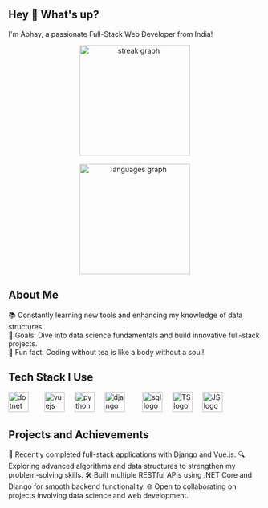 <h2 align="left">Hey 👋 What's up?</h2>
<p align="left">I'm Abhay, a passionate Full-Stack Web Developer from India!</p>
<div align="center"> <img src="https://streak-stats.demolab.com?user=aabhay007&locale=en&mode=daily&theme=dark&hide_border=false&border_radius=5&order=3" height="220" alt="streak graph" /> </div> </br> <div align="center"> <img src="https://github-readme-stats.vercel.app/api/top-langs?username=aabhay007&locale=en&hide_title=false&layout=compact&card_width=320&langs_count=5&theme=dracula&hide_border=false" height="220" alt="languages graph" /> </div> <h2 align="left">About Me</h2>
<p align="left">📚 Constantly learning new tools and enhancing my knowledge of data structures.<br>🎯 Goals: Dive into data science fundamentals and build innovative full-stack projects.<br>🎲 Fun fact: Coding without tea is like a body without a soul!</p>
<h2 align="left">Tech Stack I Use</h2>
<div align="left"> <img src="https://cdn.jsdelivr.net/gh/devicons/devicon@latest/icons/dotnetcore/dotnetcore-original.svg" height="40" alt="dotnet core logo" /> <img width="12" /><img width="12" /> <img src="https://cdn.jsdelivr.net/gh/devicons/devicon/icons/vuejs/vuejs-original.svg" height="40" alt="vuejs logo" /> <img width="12" /> <img src="https://cdn.jsdelivr.net/gh/devicons/devicon/icons/python/python-original.svg" height="40" alt="python logo" /> <img width="12" /> <img src="https://cdn.jsdelivr.net/gh/devicons/devicon@latest/icons/django/django-plain.svg" height="40" alt="django logo" /> <img width="12" /> 
<img width="12" />
  <img src="https://cdn.jsdelivr.net/gh/devicons/devicon@latest/icons/mysql/mysql-original.svg"  height="40" alt="sql logo" /> <img width="12" />
  <img src="https://cdn.jsdelivr.net/gh/devicons/devicon@latest/icons/typescript/typescript-original.svg"  height="40" alt="TS logo" /> <img width="12" />
  <img src="https://cdn.jsdelivr.net/gh/devicons/devicon@latest/icons/javascript/javascript-original.svg"  height="40" alt="JS logo" /> <img width="12" />
</div>
<h2 align="left">Projects and Achievements</h2>
🌟 Recently completed full-stack applications with Django and Vue.js.
🔍 Exploring advanced algorithms and data structures to strengthen my problem-solving skills.
🛠️ Built multiple RESTful APIs using .NET Core and Django for smooth backend functionality.
🌐 Open to collaborating on projects involving data science and web development.
